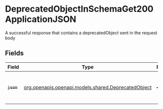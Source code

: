 # DeprecatedObjectInSchemaGet200ApplicationJSON

A successful response that contains a deprecatedObject sent in the request body


## Fields

| Field                                                                                          | Type                                                                                           | Required                                                                                       | Description                                                                                    |
| ---------------------------------------------------------------------------------------------- | ---------------------------------------------------------------------------------------------- | ---------------------------------------------------------------------------------------------- | ---------------------------------------------------------------------------------------------- |
| ~~`json`~~                                                                                     | [org.openapis.openapi.models.shared.DeprecatedObject](../../models/shared/DeprecatedObject.md) | :heavy_minus_sign:                                                                             | : warning: ** DEPRECATED **: This object is deprecated.                                        |